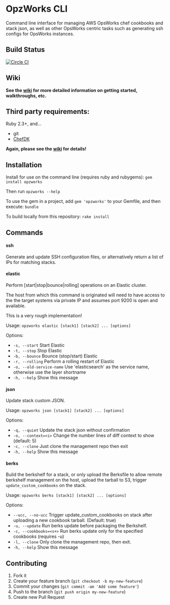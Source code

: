 # OpzWorks CLI

Command line interface for managing AWS OpsWorks chef cookbooks and stack json, as well
as other OpsWorks centric tasks such as generating ssh configs for OpsWorks instances.

## Build Status

[![Circle CI](https://circleci.com/gh/mapzen/opzworks.svg?style=svg)](https://circleci.com/gh/mapzen/opzworks)


## Wiki

**See the [wiki](https://github.com/mapzen/opzworks/wiki) for more detailed information on getting started, walkthroughs, etc.**

## Third party requirements:

Ruby 2.3+, and...

* git
* [ChefDK](https://downloads.chef.io/chef-dk/)

**Again, please see the [wiki](https://github.com/mapzen/opzworks/wiki) for details!**

## Installation

Install for use on the command line (requires ruby and rubygems): `gem install opzworks`

Then run `opzworks --help`

To use the gem in a project, add `gem 'opzworks'` to your Gemfile, and then execute: `bundle`

To build locally from this repository: `rake install`

## Commands

#### ssh

Generate and update SSH configuration files, or alternatively return a list of IPs for matching stacks.

#### elastic

Perform [start|stop|bounce|rolling] operations on an Elastic cluster.

The host from which this command is originated will need to have access to the the target
systems via private IP and assumes port 9200 is open and available.

This is a very rough implementation!

Usage: `opzworks elastic [stack1] [stack2] ... [options]`

Options:
* `-s, --start`               Start Elastic
* `-t, --stop`                Stop Elastic
* `-b, --bounce`              Bounce (stop/start) Elastic
* `-r, --rolling`             Perform a rolling restart of Elastic
* `-o, --old-service-name`    Use 'elasticsearch' as the service name, otherwise use the layer shortname
* `-h, --help`                Show this message

#### json

Update stack custom JSON.

Usage: `opzworks json [stack1] [stack2] ... [options]`

Options:
* `-q, --quiet`          Update the stack json without confirmation
* `-o, --context=<i>`    Change the number lines of diff context to show (default: 5)
* `-c, --clone`          Just clone the management repo then exit
* `-h, --help`           Show this message


#### berks

Build the berkshelf for a stack, or only upload the Berksfile to allow remote berkshelf management on the host, upload the tarball to S3, trigger `update_custom_cookbooks` on the stack.

Usage: `opzworks berks [stack1] [stack2] ... [options]`

Options:
* `--ucc, --no-ucc`         Trigger update_custom_cookbooks on stack after uploading a new cookbook
                          tarball. (Default: true)
* `-u, --update`            Run berks update before packaging the Berkshelf.
* `-c, --cookbooks=<s+>`    Run berks update only for the specified cookbooks (requires -u)
* `-l, --clone`             Only clone the management repo, then exit.
* `-h, --help`              Show this message

## Contributing

1. Fork it
2. Create your feature branch (`git checkout -b my-new-feature`)
3. Commit your changes (`git commit -am 'Add some feature'`)
4. Push to the branch (`git push origin my-new-feature`)
5. Create new Pull Request
